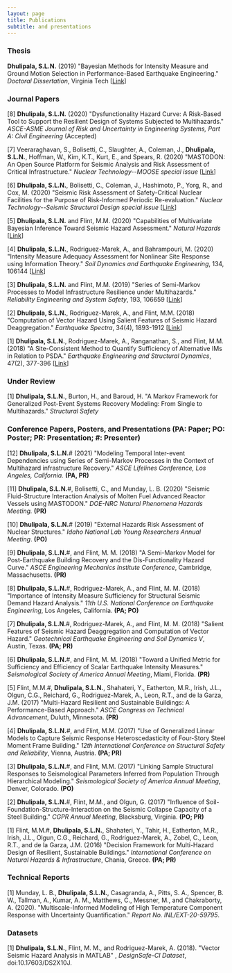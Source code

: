 ```yaml
---
layout: page
title: Publications
subtitle: and presentations
---
```


### Thesis

**Dhulipala, S.L.N.** (2019) "Bayesian Methods for Intensity Measure and Ground Motion Selection in Performance-Based Earthquake Engineering." _Doctoral Dissertation_, Virginia Tech [[Link](https://vtechworks.lib.vt.edu/handle/10919/88493)]

### Journal Papers

[8] **Dhulipala, S.L.N.** (2020) "Dysfunctionality Hazard Curve: A Risk-Based Tool to Support the Resilient Design of Systems Subjected to Multihazards." *ASCE-ASME Journal of Risk and Uncertainty in Engineering Systems, Part A: Civil Engineering* (Accepted)

[7] Veeraraghavan, S., Bolisetti, C., Slaughter, A., Coleman, J., **Dhulipala, S.L.N.**, Hoffman, W., Kim, K.T., Kurt, E., and Spears, R. (2020) "MASTODON: An Open Source Platform for Seismic Analysis and Risk Assessment of Critical Infrastructure." *Nuclear Technology--MOOSE special issue* [[Link](https://www.tandfonline.com/doi/abs/10.1080/00295450.2020.1807282?journalCode=unct20)]

[6] **Dhulipala, S.L.N.**, Bolisetti, C., Coleman, J., Hashimoto, P., Yorg, R., and Cox, M. (2020) "Seismic Risk Assessment of Safety-Critical Nuclear Facilities for the Purpose of Risk-Informed Periodic Re-evaluation." *Nuclear Technology--Seismic Structural Design special issue* [[Link](https://www.tandfonline.com/doi/abs/10.1080/00295450.2020.1792743?journalCode=unct20)]

[5] **Dhulipala, S.L.N.** and Flint, M.M. (2020) "Capabilities of Multivariate Bayesian Inference Toward Seismic Hazard Assessment." *Natural Hazards* [[Link](https://link.springer.com/article/10.1007%2Fs11069-020-04122-5#additional-information)]

[4] **Dhulipala, S.L.N.**, Rodriguez-Marek, A., and Bahrampouri, M. (2020) "Intensity Measure Adequacy Assessment for Nonlinear Site Response using Information Theory." *Soil Dynamics and Earthquake Engineering*, 134, 106144 [[Link](https://www.sciencedirect.com/science/article/abs/pii/S026772611930990X?via%3Dihub)]

[3] **Dhulipala, S.L.N.** and Flint, M.M. (2019) "Series of Semi-Markov Processes to Model Infrastructure Resilience under Multihazards." *Reliability Engineering and System Safety*, 193, 106659 [[Link](https://www.sciencedirect.com/science/article/pii/S0951832019301619)]

[2] **Dhulipala, S.L.N.**, Rodriguez-Marek, A., and Flint, M.M. (2018) "Computation of Vector Hazard Using Salient Features of Seismic Hazard Deaggregation." *Earthquake Spectra*, 34(4), 1893-1912 [[Link](https://earthquakespectra.org/doi/abs/10.1193/080117EQS149M)]

[1] **Dhulipala, S.L.N.**, Rodriguez-Marek, A., Ranganathan, S., and Flint, M.M. (2018) "A Site-Consistent Method to Quantify Sufficiency of Alternative IMs in Relation to PSDA." *Earthquake Engineering and Structural Dynamics*, 47(2), 377-396 [[Link](https://onlinelibrary.wiley.com/doi/abs/10.1002/eqe.2955)]

### Under Review

[1] **Dhulipala, S.L.N.**, Burton, H., and Baroud, H. "A Markov Framework for Generalized Post-Event Systems Recovery Modeling: From Single to Multihazards." *Structural Safety*

### Conference Papers, Posters, and Presentations (PA: Paper; PO: Poster; PR: Presentation; #: Presenter)

[12] **Dhulipala, S.L.N.**# (2021) "Modeling Temporal Inter-event Dependencies using Series of Semi-Markov Processes in the Context of Multihazard infrastructure Recovery." *ASCE Lifelines Conference, Los Angeles, California.* **(PA, PR)**

[11] **Dhulipala, S.L.N.**#, Bolisetti, C., and Munday, L. B. (2020) "Seismic Fluid-Structure Interaction Analysis of Molten Fuel Advanced Reactor Vessels using MASTODON." *DOE-NRC Natural Phenomena Hazards Meeting.* **(PR)**

[10] **Dhulipala, S.L.N.**# (2019) "External Hazards Risk Assessment of Nuclear Structures." *Idaho National Lab Young Researchers Annual Meeting*. **(PO)**

[9] **Dhulipala, S.L.N.**#, and Flint, M. M. (2018) "A Semi-Markov Model for Post-Earthquake Building Recovery and the Dis-Functionality Hazard Curve." *ASCE Engineering Mechanics Institute Conference*, Cambridge, Massachusetts. **(PR)**

[8] **Dhulipala, S.L.N.**#, Rodriguez-Marek, A., and Flint, M. M. (2018) "Importance of Intensity Measure Sufficiency for Structural Seismic Demand Hazard Analysis." *11th U.S. National Conference on Earthquake Engineering*, Los Angeles, California. **(PA; PO)**

[7] **Dhulipala, S.L.N.**#, Rodriguez-Marek, A., and Flint, M. M. (2018) "Salient Features of Seismic Hazard Deaggregation and Computation of Vector Hazard." *Geotechnical Earthquake Engineering and Soil Dynamics V*, Austin, Texas. **(PA; PR)**

[6] **Dhulipala, S.L.N.**#, and Flint, M. M. (2018) "Toward a Unified Metric for Sufficiency and Efficiency of Scalar Earthquake Intensity Measures." *Seismological Society of America Annual Meeting*, Miami, Florida. **(PR)**

[5] Flint, M.M.#, **Dhulipala, S.L.N.**, Shahateri, Y., Eatherton, M.R., Irish, J.L., Olgun, C.G., Reichard, G., Rodriguez-Marek, A., Leon, R.T., and de la Garza, J.M. (2017) "Multi-Hazard Resilient and Sustainable Buildings: A Performance-Based Approach." *ASCE Congress on Technical Advancement*, Duluth, Minnesota. **(PR)**

[4] **Dhulipala, S.L.N.**#, and Flint, M.M. (2017) "Use of Generalized Linear Models to Capture Seismic Response Heteroscedasticity of Four-Story Steel Moment Frame Building." *12th International Conference on Structural Safety and Reliability*, Vienna, Austria. **(PA; PR)**

[3] **Dhulipala, S.L.N.**#, and Flint, M.M. (2017) "Linking Sample Structural Responses to Seismological Parameters Inferred from Population Through Hierarchical Modeling." *Seismological Society of America Annual Meeting*, Denver, Colorado. **(PO)**

[2] **Dhulipala, S.L.N.**#, Flint, M.M., and Olgun, G. (2017) "Influence of Soil-Foundation-Structure-Interaction on the Seismic Collapse Capacity of a Steel Building." *CGPR Annual Meeting*, Blacksburg, Virginia. **(PO; PR)**

[1] Flint, M.M.#, **Dhulipala, S.L.N.**, Shahateri, Y., Tahir, H., Eatherton, M.R., Irish, J.L., Olgun, C.G., Reichard, G., Rodriguez-Marek, A., Zobel, C., Leon, R.T., and de la Garza, J.M. (2016) "Decision Framework for Multi-Hazard Design of Resilient, Sustainable Buildings." *International Conference on Natural Hazards & Infrastructure*, Chania, Greece. **(PA; PR)**

### Technical Reports

[1] Munday, L. B., **Dhulipala, S.L.N.**, Casagranda, A., Pitts, S. A., Spencer, B. W., Tallman, A., Kumar, A. M., Matthews, C., Messner, M., and Chakraborty, A. (2020). "Multiscale-Informed Modeling of High Temperature Component Response with Uncertainty Quantification." *Report No. INL/EXT-20-59795*.

### Datasets

[1] **Dhulipala, S.L.N.**, Flint, M. M., and Rodriguez-Marek, A. (2018). "Vector Seismic Hazard Analysis in MATLAB" , *DesignSafe-CI Dataset*, doi:10.17603/DS2X10J.
